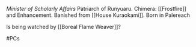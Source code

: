 *Minister of Scholarly Affairs*
Patriarch of Runyuaru.
Chimera: [[Frostfire]] and Enhancement.
Banished from [[House Kuraokami]].
Born in Palereach

Is being watched by [[Boreal Flame Weaver]]?

#PCs 